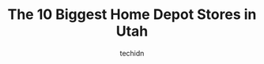---
layout: ampstory
image: https://i0.wp.com/www.depkes.org/wp-content/uploads/2023/06/home-depot-0-in-utah-1685968534.jpeg?resize=640,853
author: techidn
featured: false
description: Discover the impressive array of Home Depot options in Utah, where you can find 10 of the largest Home Depot establishments in the area. From renowned classics to hidden gems, Utah offers a 
title: The 10 Biggest Home Depot Stores in Utah
cover:
   title: The 10 Biggest Home Depot Stores in Utah
   subtitle: Rickpate
   background: https://www.depkes.org/wp-content/uploads/2023/06/home-depot-0-in-utah-1685968534.jpeg

pages: 
 - layout: thirds
   top: <h1>#1 The Home Depot</h1>
   bottom: "<p>This is where my paycheck comes to die! They are very helpful at this location. I have had wonderful customer service. I have gone in with questions several times and the</p>"
   background: https://www.depkes.org/wp-content/uploads/2023/06/home-depot-1-in-utah-1685968535.jpeg
   backgroundblur: true
 - layout: thirds
   top: <h1>#2 The Home Depot</h1>
   bottom: "<p>1550 S University Ave, Provo, UT 84601, United States</p>"
   background: https://www.depkes.org/wp-content/uploads/2023/06/home-depot-2-in-utah-1685968535.jpeg
   cta:
      link: https://www.depkes.org/blog/the-10-biggest-home-depot-stores-in-utah/
      text: The 10 Biggest Home Depot Stores in Utah
 - layout: thirds
   top: <h1>#3 The Home Depot</h1>
   bottom: "<p>885 Grassland Dr, American Fork, UT 84003, United States</p>"
   background: https://www.depkes.org/wp-content/uploads/2023/06/home-depot-3-in-utah-1685968536.jpeg
   cta:
      link: https://www.depkes.org/blog/the-10-biggest-home-depot-stores-in-utah/
      text: The 10 Biggest Home Depot Stores in Utah
 - layout: thirds
   top: <h1>#4 The Home Depot</h1>
   bottom: "<p>535 Lindon Park Dr, Lindon, UT 84042, United States</p>"
   background: https://images.unsplash.com/photo-1618556658017-fd9c732d1360?ixlib=rb-4.0.3&ixid=MnwxMjA3fDB8MHxwaG90by1wYWdlfHx8fGVufDB8fHx8&auto=format&fit=crop&w=640&h=853&q=80
   cta:
      link: https://www.depkes.org/blog/the-10-biggest-home-depot-stores-in-utah/
      text: The 10 Biggest Home Depot Stores in Utah
 - layout: thirds
   top: <h1>#5 The Home Depot</h1>
   bottom: "<p>1538 W 9000 S, West Jordan, UT 84088, United States</p>"
   background: https://images.unsplash.com/photo-1615749413727-825b59a857b5?ixlib=rb-4.0.3&ixid=MnwxMjA3fDB8MHxwaG90by1wYWdlfHx8fGVufDB8fHx8&auto=format&fit=crop&w=640&h=853&q=80
   cta:
      link: https://www.depkes.org/blog/the-10-biggest-home-depot-stores-in-utah/
      text: The 10 Biggest Home Depot Stores in Utah
 - layout: thirds
   top: <h1>#6 The Home Depot</h1>
   bottom: "<p>3398 Highland Dr., Salt Lake City, UT 84106, United States</p>"
   background: https://images.unsplash.com/photo-1533998839656-76f5e4b2bccb?ixlib=rb-4.0.3&ixid=MnwxMjA3fDB8MHxwaG90by1wYWdlfHx8fGVufDB8fHx8&auto=format&fit=crop&w=640&h=853&q=80
   cta:
      link: https://www.depkes.org/blog/the-10-biggest-home-depot-stores-in-utah/
      text: The 10 Biggest Home Depot Stores in Utah
 - layout: thirds
   top: <h1>#7 The Home Depot</h1>
   bottom: "<p>984 Wall Ave, Ogden, UT 84404, United States</p>"
   background: https://images.unsplash.com/photo-1595364397663-fca4f075d796?ixlib=rb-4.0.3&ixid=MnwxMjA3fDB8MHxwaG90by1wYWdlfHx8fGVufDB8fHx8&auto=format&fit=crop&w=640&h=853&q=80
   cta:
      link: https://www.depkes.org/blog/the-10-biggest-home-depot-stores-in-utah/
      text: The 10 Biggest Home Depot Stores in Utah
 - layout: thirds
   middle: Continue reading...
   background: https://images.unsplash.com/photo-1574169208507-84376144848b?ixlib=rb-4.0.3&ixid=MnwxMjA3fDB8MHxwaG90by1wYWdlfHx8fGVufDB8fHx8&auto=format&fit=crop&w=640&h=853&q=80
   cta:
      link: https://www.depkes.org/blog/the-10-biggest-home-depot-stores-in-utah/
      text: The 10 Biggest Home Depot Stores in Utah
      
---